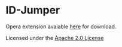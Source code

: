ID-Jumper
=========

Opera extension avaiable [here](https://addons.opera.com/addons/extensions/details/id-jumper/?display=en) for download.

Licensed under the [Apache 2.0 License](http://www.apache.org/licenses/LICENSE-2.0.html)
